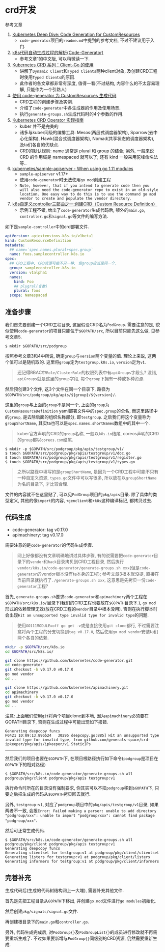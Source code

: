 # crd开发

参考文章

1. [Kubernetes Deep Dive: Code Generation for CustomResources](https://blog.openshift.com/kubernetes-deep-dive-code-generation-customresources/)
    - `code-generator`项目的`readme.md`中提到的参考文档, 不过不建议用于入门.
2. [k8s代码自动生成过程的解析(Code-Generator)](http://blog.xbblfz.site/2018/09/19/k8s%E4%BB%A3%E7%A0%81%E8%87%AA%E5%8A%A8%E7%94%9F%E6%88%90%E8%BF%87%E7%A8%8B%E7%9A%84%E8%A7%A3%E6%9E%90/)
    - 参考文章1的中文版, 可以稍微读一下.
3. [Kubernetes CRD 系列：Client-Go 的使用](https://liqiang.io/post/kubernetes-all-about-crd-part03-usage-for-client-go-d831d52e#CRD%20%E5%A6%82%E4%BD%95%E4%BD%BF%E7%94%A8%20Typed%20Client)
    - 讲解了`Dynamic Client`和`Typed Clients`两种client对象, 及创建CRD工程时使用`Typed Clients`的原因.
    - 此作者的各文章都非常有深度, 值得一看(不过结构, 内容什么的不太容易理解, 只能作为一个引路人)
4. [使用 code-generator 为 CustomResources 生成代码](https://blog.tianfeiyu.com/2019/08/06/code_generator/)
    - CRD工程的创建步骤及实例.
    - 介绍了`code-generator`中各生成器的作用及使用场景.
    - 执行`generate-groups.sh`生成代码时的4个参数的作用.
5. [Kubernetes CRD Operator 实现指南](https://zhuanlan.zhihu.com/p/38372448)
    - kuber 并不是完美的
    - 诸多与kuber同级的编排工具: Mesos(两层式调度器架构), Sparrow(去中心化架构), Hawk(混合式调度器架构), Nomad(共享状态的调度器架构), 及ta们各自的优缺点.
    - CRD的默认规则: name 通常是 plural 和 group 的结合; 另外, 一般来说 CRD 的作用域是 namespaced 就可以了; 还有 kind 一般采用驼峰命名法等..
6. [kubernetes/sample-apiserver - When using go 1.11 modules](https://github.com/kubernetes/sample-apiserver/#when-using-go-111-modules)
    - `sample-apiserver` v1.17+
    - 使用`code-generator`时无法使用`go mod`创建工程
    - `Note, however, that if you intend to generate code then you will also need the code-generator repo to exist in an old-style location. One easy way to do this is to use the command go mod vendor to create and populate the vendor directory.`
7. [k8s自定义controller三部曲之一:创建CRD（Custom Resource Definition）](https://blog.csdn.net/boling_cavalry/article/details/88917818)
    - 示例工程不错, 给出了`code-generator`生成代码后, 额外的`main.go`, `controller.go`和`signal.go`等文件的编写方法.

如下是`sample-controller`中的crd部署文件.

```yaml
apiVersion: apiextensions.k8s.io/v1beta1
kind: CustomResourceDefinition
metadata:
  ## name=`spec.names.plural+spec.group`
  name: foos.samplecontroller.k8s.io
spec:
  ## CRD工程中, CRD资源可能不只一种, 但group应当是同一个.
  group: samplecontroller.k8s.io
  version: v1alpha1
  names:
    kind: Foo
    ## plugral(复数)
    plural: foos
  scope: Namespaced
```

## 准备步骤

我们首先要创建一个CRD工程目录, 这里假设CRD名为`PodGroup`. 需要注意的是, 貌似使用`code-generator`的项目只能位于`$GOPATH/src`, 所以目前只能先这么做, 见参考文章5.

```console
$ mkdir $GOPATH/src/podgroup
```

按照参考文章3和4中所说, 确定`group`与`version`两个变量的值. 理论上来说, 这两个值可以是随机取的. 这里将`group`定为`testgroup.k8s.io`, `version`定为`v1`. 

> 还记得RBAC中`Role/ClusterRole`的权限列表中有`apiGroups`字段么? 没错, `apiGroups`就是这里的`group`字段, 每个`group`下拥有一种或多种资源.

然后预创建3个文件, 这3个文件在同一个目录下, 路径为`$GOPATH/src/podgroup/pkg/apis/${group}/${version}/`. 

这里的`group`与上面的`group`不是同一个, 上面的`group`为`CustomResourceDefinition` yaml部署文件中的`spec.group`的全名, 而这里路径中的`group`, 是去除后面的组织名称部分, 即`testgroup`. 之后我们将这个变量称为`groupShortName`, 其实ta也可以是`spec.names.shortNames`数组中的其中一个.

> kuber官方声明的CRD的`group`名称, 一般以`k8s.io`结尾, coreos声明的CRD的`group`都以`coreos.com`结尾.

```console
$ mkdir -p $GOPATH/src/podgroup/pkg/apis/testgroup/v1/
$ touch $GOPATH/src/podgroup/pkg/apis/testgroup/v1/doc.go
$ touch $GOPATH/src/podgroup/pkg/apis/testgroup/v1/register.go
$ touch $GOPATH/src/podgroup/pkg/apis/testgroup/v1/types.go
```

> 之所以路径中填写的是`groupShortName`, 是因为一个CRD工程中可能不只有一种自定义资源, `types.go`文件中可以写很多, 所以放在以`groupShortName`为名的目录下, 才比较合理.

文件的内容就不在这里贴了, 可以见`PodGroup`项目的`pkg/apis`目录. 除了具体的类型定义, 其他的像`import`的内容, `+genclient`和`+k8s`这种编译标记, 都拷贝过去.

## 代码生成

- code-generator: tag v0.17.0
- apimachinery: tag v0.17.0

需要注意的是`code-generator`的代码生成步骤. 

> 网上好像都没有文章明确地讲过具体步骤, 有的说需要把`code-generator`目录下的`vendor`和`hack`目录拷贝到CRD工程目录, 然后执行`vendor/k8s.io/code-generator/generate-groups.sh xxx`(但是`code-generator`的vendor根本没有ta本身的工程); 参考文章3根本就没提, 直接在当前目录就执行了`./generate-groups.sh xxx`, 这意思是先拷贝一份`code-generator`工程?

首先, `generate-groups.sh`要求`code-generator`和`apimachinery`两个工程在`$GOPATH/src/k8s.io/`目录下(我们的CRD工程也要放在`$GOPATH`目录下.), `go mod`形式的依赖管理无效(放在CRD工程的`vendor`目录中根本没用). 否则在执行脚本时会出现`Hit an unsupported type invalid type for invalid type`的问题.

> 使用`GO111MODULE=off go get -v`或是直接使用`git clone`都行, 不过需要注意将两个工程的分支切换到`tag v0.17.0`, 然后使用`go mod vendor`安装ta们两个各自的依赖.

```bash
mkdir -p $GOPATH/src/k8s.io
cd $GOPATH/src/k8s.io/

git clone https://github.com/kubernetes/code-generator.git
cd code-generator
git checkout -b v0.17.0 v0.17.0
go mod vendor
cd ..

git clone https://github.com/kubernetes/apimachinery.git
cd apimachinery
git checkout -b v0.17.0 v0.17.0
go mod vendor
cd ..
```

注意: 上面我们使用`git`将两个项目clone到本地, 因为`apimachinery`必须要在GOPATH目录下, 否则在生成过程中可能出现如下报错.

```
Generating deepcopy funcs
F0421 10:09:13.896524   30295 deepcopy.go:885] Hit an unsupported type invalid type for invalid type, from github.com/generals-space/crd-ipkeeper/pkg/apis/ipkeeper/v1.StaticIPs
```

------

然后我们的项目也要在`$GOPATH`下, 在项目根路径执行如下命令(`podgroup`是项目在`GOPATH`下的相对路径)

```console
$ $GOPATH/src/k8s.io/code-generator/generate-groups.sh all podgroup/pkg/client podgroup/pkg/apis testgroup:v1
```

执行命令时所在的目录没有强制要求, 你其实可以不把`podgroup`移到`$GOPATH`下, 只要之后把生成的代码从`$GOPATH`拷贝回去就行.

另外, `testgroup:v1`, 对应了`podgroup`项目中的`pkg/apis/testgroup/v1`目录, 如果两者不一致, 会报`Error: Failed making a parser: unable to add directory "podgroup/xxx": unable to import "podgroup/xxx": cannot find package "podgroup/xxx"`.

然后可正常生成代码.

```console
$ $GOPATH/src/k8s.io/code-generator/generate-groups.sh all podgroup/pkg/client podgroup/pkg/apis testgroup:v1
Generating deepcopy funcs
Generating clientset for testgroup:v1 at podgroup/pkg/client/clientset
Generating listers for testgroup:v1 at podgroup/pkg/client/listers
Generating informers for testgroup:v1 at podgroup/pkg/client/informers
```

## 完善补充

生成代码后(生成的代码树结构网上一大堆), 需要补充其他文件.

首先是先把工程目录从`GOPATH`下移出, 并创建`go.mod`文件进行`go modules`初始化.

然后创建`pkg/signals/signal.go`文件.

再创建根目录下的`main.go`和`controller.go`.

另外, 代码生成完成后, 对`PodGroup{}`及`PodGroupList{}`的成员进行修改就不再需要重新生成了. 不过如果要新增与`PodGroup{}`同级别的CRD资源, 仍然需要重新生成.
